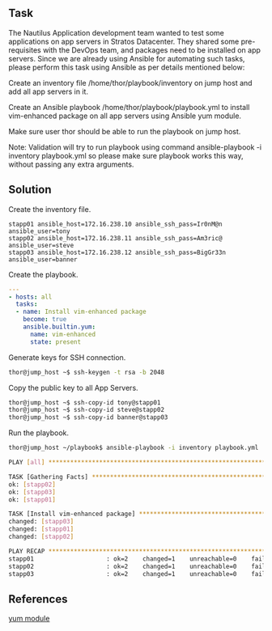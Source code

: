 ## Task
The Nautilus Application development team wanted to test some applications on app servers in Stratos Datacenter. They shared some pre-requisites with the DevOps team, and packages need to be installed on app servers. Since we are already using Ansible for automating such tasks, please perform this task using Ansible as per details mentioned below:

Create an inventory file /home/thor/playbook/inventory on jump host and add all app servers in it.

Create an Ansible playbook /home/thor/playbook/playbook.yml to install vim-enhanced package on all app servers using Ansible yum module.

Make sure user thor should be able to run the playbook on jump host.

Note: Validation will try to run playbook using command ansible-playbook -i inventory playbook.yml so please make sure playbook works this way, without passing any extra arguments.
## Solution

Create the inventory file.
```
stapp01 ansible_host=172.16.238.10 ansible_ssh_pass=Ir0nM@n ansible_user=tony
stapp02 ansible_host=172.16.238.11 ansible_ssh_pass=Am3ric@ ansible_user=steve
stapp03 ansible_host=172.16.238.12 ansible_ssh_pass=BigGr33n ansible_user=banner
```

Create the playbook.

```yaml
---
- hosts: all
  tasks:
  - name: Install vim-enhanced package
    become: true
    ansible.builtin.yum:
      name: vim-enhanced
      state: present
```

Generate keys for SSH connection.

```sh
thor@jump_host ~$ ssh-keygen -t rsa -b 2048
```

Copy the public key to all App Servers.

```sh
thor@jump_host ~$ ssh-copy-id tony@stapp01
thor@jump_host ~$ ssh-copy-id steve@stapp02
thor@jump_host ~$ ssh-copy-id banner@stapp03
```

Run the playbook.

```sh
thor@jump_host ~/playbook$ ansible-playbook -i inventory playbook.yml

PLAY [all] *********************************************************************

TASK [Gathering Facts] *********************************************************
ok: [stapp02]
ok: [stapp03]
ok: [stapp01]

TASK [Install vim-enhanced package] ********************************************
changed: [stapp03]
changed: [stapp01]
changed: [stapp02]

PLAY RECAP *********************************************************************
stapp01                    : ok=2    changed=1    unreachable=0    failed=0    skipped=0    rescued=0    ignored=0   
stapp02                    : ok=2    changed=1    unreachable=0    failed=0    skipped=0    rescued=0    ignored=0   
stapp03                    : ok=2    changed=1    unreachable=0    failed=0    skipped=0    rescued=0    ignored=0 
```
## References

[yum module](https://docs.ansible.com/ansible/latest/collections/ansible/builtin/yum_module.html)
